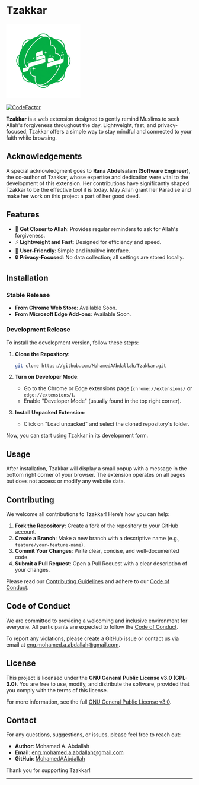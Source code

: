 # Tzakkar

<img src="logos.gif" width="200">

[![CodeFactor](https://www.codefactor.io/repository/github/mohamedaabdallah/tzakkar/badge)](https://www.codefactor.io/repository/github/mohamedaabdallah/tzakkar)

**Tzakkar** is a web extension designed to gently remind Muslims to seek Allah's forgiveness throughout the day. Lightweight, fast, and privacy-focused, Tzakkar offers a simple way to stay mindful and connected to your faith while browsing.

## Acknowledgements

A special acknowledgment goes to **Rana Abdelsalam (Software Engineer)**, the co-author of Tzakkar, whose expertise and dedication were vital to the development of this extension. Her contributions have significantly shaped Tzakkar to be the effective tool it is today. May Allah grant her Paradise and make her work on this project a part of her good deed.

## Features

- 🌟 **Get Closer to Allah**: Provides regular reminders to ask for Allah's forgiveness.
- ⚡ **Lightweight and Fast**: Designed for efficiency and speed.
- 🧩 **User-Friendly**: Simple and intuitive interface.
- 🔒 **Privacy-Focused**: No data collection; all settings are stored locally.

## Installation

### Stable Release

- **From Chrome Web Store**: Available Soon.
- **From Microsoft Edge Add-ons**: Available Soon.

### Development Release

To install the development version, follow these steps:

1. **Clone the Repository**:
   ```bash
   git clone https://github.com/MohamedAAbdallah/Tzakkar.git
   ```
2. **Turn on Developer Mode**:
   - Go to the Chrome or Edge extensions page (`chrome://extensions/` or `edge://extensions/`).
   - Enable "Developer Mode" (usually found in the top right corner).

3. **Install Unpacked Extension**:
   - Click on "Load unpacked" and select the cloned repository's folder.

Now, you can start using Tzakkar in its development form.

## Usage

After installation, Tzakkar will display a small popup with a message in the bottom right corner of your browser. The extension operates on all pages but does not access or modify any website data.

## Contributing

We welcome all contributions to Tzakkar! Here’s how you can help:

1. **Fork the Repository**: Create a fork of the repository to your GitHub account.
2. **Create a Branch**: Make a new branch with a descriptive name (e.g., `feature/your-feature-name`).
3. **Commit Your Changes**: Write clear, concise, and well-documented code.
4. **Submit a Pull Request**: Open a Pull Request with a clear description of your changes.

Please read our [Contributing Guidelines](CONTRIBUTING.md) and adhere to our [Code of Conduct](CODE_OF_CONDUCT.md).

## Code of Conduct

We are committed to providing a welcoming and inclusive environment for everyone. All participants are expected to follow the [Code of Conduct](CODE_OF_CONDUCT.md).

To report any violations, please create a GitHub issue or contact us via email at [eng.mohamed.a.abdallah@gmail.com](mailto:eng.mohamed.a.abdallah@gmail.com).

## License

This project is licensed under the **GNU General Public License v3.0 (GPL-3.0)**. You are free to use, modify, and distribute the software, provided that you comply with the terms of this license.

For more information, see the full [GNU General Public License v3.0](https://www.gnu.org/licenses/gpl-3.0.html).

## **Contact**

For any questions, suggestions, or issues, please feel free to reach out:

- **Author**: Mohamed A. Abdallah
- **Email**: [eng.mohamed.a.abdallah@gmail.com](mailto:eng.mohamed.a.abdallah@gmail.com)
- **GitHub**: [MohamedAAbdallah](https://github.com/MohamedAAbdallah)

Thank you for supporting Tzakkar!

---
